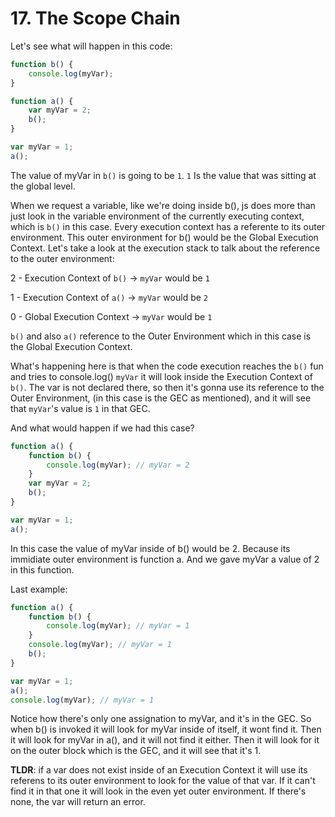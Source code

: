 # 17. The Scope Chain

Let's see what will happen in this code:

```js
function b() {
    console.log(myVar);
}

function a() {
    var myVar = 2;
    b();
}

var myVar = 1;
a();
```

The value of myVar in `b()` is going to be `1`. `1` Is the value that was sitting at the global level.

When we request a variable, like we're doing inside b(), js does more than just look in the variable environment of the currently executing context, which is `b()` in this case. Every execution context has a referente to its outer environment. This outer environment for b() would be the Global Execution Context. Let's take a look at the execution stack to talk about the reference to the outer environment:

2 - Execution Context of `b()` -> `myVar` would be `1`

1 - Execution Context of `a()` -> `myVar` would be `2`

0 - Global Execution Context -> `myVar` would be `1`

`b()` and also `a()` reference to the Outer Environment which in this case is the Global Execution Context.

What's happening here is that when the code execution reaches the `b()` fun and tries to console.log() `myVar` it will look inside the Execution Context of `b()`. The var is not declared there, so then it's gonna use its reference to the Outer Environment, (in this case is the GEC as mentioned), and it will see that `myVar`'s value is `1` in that GEC.

And what would happen if we had this case?

```js
function a() {
    function b() {
        console.log(myVar); // myVar = 2
    }
    var myVar = 2;
    b();
}

var myVar = 1;
a();
```

In this case the value of myVar inside of b() would be 2. Because its immidiate outer environment is function a. And we gave myVar a value of 2 in this function.

Last example:

```js
function a() {
    function b() {
        console.log(myVar); // myVar = 1
    }
    console.log(myVar); // myVar = 1
    b();
}

var myVar = 1;
a();
console.log(myVar); // myVar = 1
```

Notice how there's only one assignation to myVar, and it's in the GEC. So when b() is invoked it will look for myVar inside of itself, it wont find it. Then it will look for myVar in a(), and it will not find it either. Then it will look for it on the outer block which is the GEC, and it will see that it's 1.

**TLDR**: if a var does not exist inside of an Execution Context it will use its referens to its outer environment to look for the value of that var. If it can't find it in that one it will look in the even yet outer environment. If there's none, the var will return an error.
